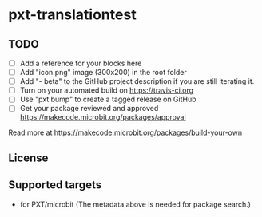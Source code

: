 # pxt-translationtest



## TODO

- [ ] Add a reference for your blocks here
- [ ] Add "icon.png" image (300x200) in the root folder
- [ ] Add "- beta" to the GitHub project description if you are still iterating it.
- [ ] Turn on your automated build on https://travis-ci.org
- [ ] Use "pxt bump" to create a tagged release on GitHub
- [ ] Get your package reviewed and approved https://makecode.microbit.org/packages/approval

Read more at https://makecode.microbit.org/packages/build-your-own

## License



## Supported targets

* for PXT/microbit
(The metadata above is needed for package search.)

